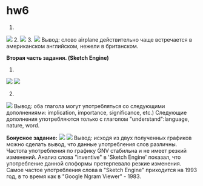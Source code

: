 # hw6
1.
![](https://sun9-7.userapi.com/c840538/v840538453/72194/9zVrT4Ve0HU.jpg)
2.
![](https://sun9-9.userapi.com/c840538/v840538453/721a8/UXq4A3yyeQI.jpg)
3.
![](https://sun9-8.userapi.com/c840538/v840538453/721bc/gdBwVGzraxo.jpg)
Вывод: слово airplane действительно чаще встречается в американском английском, нежели в британском. 


**Вторая часть задания. (Sketch Engine)**

 1)
![](https://sun9-1.userapi.com/c840529/v840529453/6df27/ZdojkfoZPZw.jpg)
![](https://sun9-6.userapi.com/c840529/v840529453/6df2e/jUmn_0_HOY4.jpg)

 2)
![](https://sun9-6.userapi.com/c840529/v840529453/6df61/mcau3dIl7gY.jpg)
Вывод: оба глагола могут употребляться со следующими дополнениями: implication, importance, significance, etc.)
Следующие дополнения употребляются только с глаголом "understand":language, nature, word.


**Бонусное задание:**
![](https://pp.userapi.com/c846218/v846218588/1f0ed/gvNadvMAd_s.jpg)
![](https://pp.userapi.com/c846218/v846218588/1f0f7/qj9XxQWo2bI.jpg)
Вывод: исходя из двух полученных графиков можно сделать вывод, что данные употребления слов различны. Частота употребления по графику GNV стабильна и не имеет резкий изменений. Анализ слова "inventive" в 'Sketch Engine' показал, что употребление данной слоформы претерпевало резкие изменения. Самое частое употребления слова в "Sketch Engine" приходится на 1993 год, в то время как в "Google Ngram Viewer" - 1983. 
